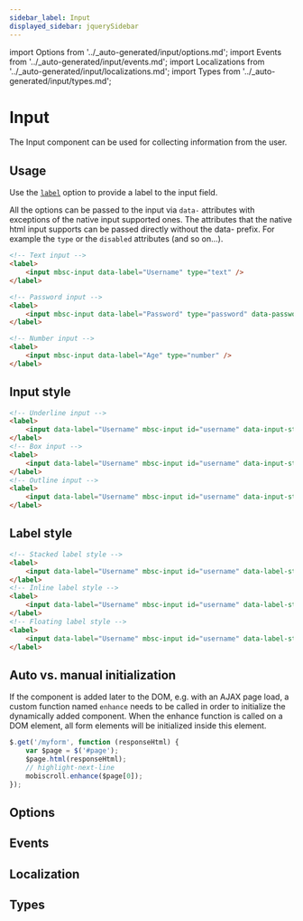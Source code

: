 ```yaml
---
sidebar_label: Input
displayed_sidebar: jquerySidebar
---
```


import Options from '../\_auto-generated/input/options.md';
import Events from '../\_auto-generated/input/events.md';
import Localizations from '../\_auto-generated/input/localizations.md';
import Types from '../\_auto-generated/input/types.md';

# Input

The Input component can be used for collecting information from the user.

## Usage

Use the [`label`](#opt-label) option to provide a label to the input field.

All the options can be passed to the input via `data-` attributes with exceptions of the native input supported ones. The attributes that the native html input supports can be passed directly without the data- prefix. For example the `type` or the `disabled` attributes (and so on...).

```html title="Different types of inputs"
<!-- Text input -->
<label>
    <input mbsc-input data-label="Username" type="text" />
</label>

<!-- Password input -->
<label>
    <input mbsc-input data-label="Password" type="password" data-password-toggle="true" />
</label>

<!-- Number input -->
<label>
    <input mbsc-input data-label="Age" type="number" />
</label>
```

## Input style

```html
<!-- Underline input -->
<label>
    <input data-label="Username" mbsc-input id="username" data-input-style="underline" />
</label>
<!-- Box input -->
<label>
    <input data-label="Username" mbsc-input id="username" data-input-style="box" />
</label>
<!-- Outline input -->
<label>
    <input data-label="Username" mbsc-input id="username" data-input-style="outline" />
</label>
```

## Label style

```html
<!-- Stacked label style -->
<label>
    <input data-label="Username" mbsc-input id="username" data-label-style="stacked" />
</label>
<!-- Inline label style -->
<label>
    <input data-label="Username" mbsc-input id="username" data-label-style="inline" />
</label>
<!-- Floating label style -->
<label>
    <input data-label="Username" mbsc-input id="username" data-label-style="floating" />
</label>
```

## Auto vs. manual initialization

If the component is added later to the DOM, e.g. with an AJAX page load, a custom function named `enhance` needs to be called in order to initialize the dynamically added component. When the enhance function is called on a DOM element, all form elements will be initialized inside this element.

```js
$.get('/myform', function (responseHtml) {
    var $page = $('#page');
    $page.html(responseHtml);
    // highlight-next-line
    mobiscroll.enhance($page[0]);
});
```

<div className="option-list">

## Options

<Options />

## Events

<Events />

## Localization

<Localizations />

## Types

<Types />

</div>
